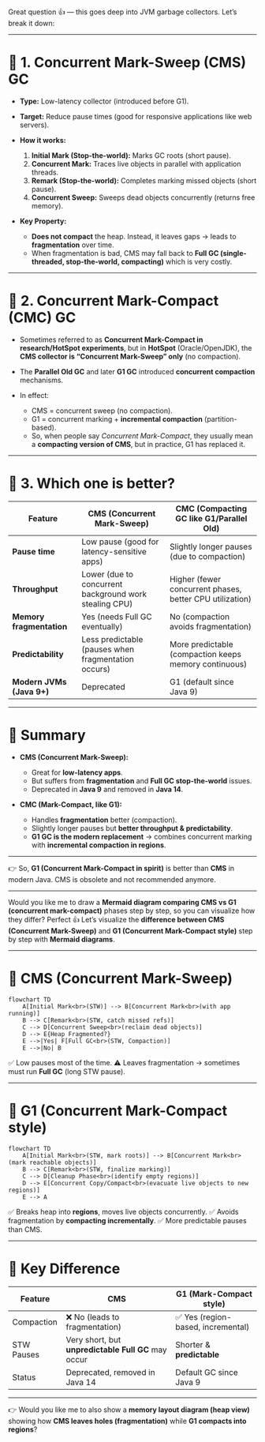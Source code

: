 Great question 👍 — this goes deep into JVM garbage collectors. Let’s break it down:

---

# 🔹 1. Concurrent Mark-Sweep (CMS) GC

* **Type:** Low-latency collector (introduced before G1).

* **Target:** Reduce pause times (good for responsive applications like web servers).

* **How it works:**

  1. **Initial Mark (Stop-the-world):** Marks GC roots (short pause).
  2. **Concurrent Mark:** Traces live objects in parallel with application threads.
  3. **Remark (Stop-the-world):** Completes marking missed objects (short pause).
  4. **Concurrent Sweep:** Sweeps dead objects concurrently (returns free memory).

* **Key Property:**

  * **Does not compact** the heap. Instead, it leaves gaps → leads to **fragmentation** over time.
  * When fragmentation is bad, CMS may fall back to **Full GC (single-threaded, stop-the-world, compacting)** which is very costly.

---

# 🔹 2. Concurrent Mark-Compact (CMC) GC

* Sometimes referred to as **Concurrent Mark-Compact in research/HotSpot experiments**, but in **HotSpot** (Oracle/OpenJDK), the **CMS collector is “Concurrent Mark-Sweep” only** (no compaction).
* The **Parallel Old GC** and later **G1 GC** introduced **concurrent compaction** mechanisms.
* In effect:

  * CMS = concurrent sweep (no compaction).
  * G1 = concurrent marking + **incremental compaction** (partition-based).
  * So, when people say *Concurrent Mark-Compact*, they usually mean a **compacting version of CMS**, but in practice, G1 has replaced it.

---

# 🔹 3. Which one is better?

| Feature                   | CMS (Concurrent Mark-Sweep)                            | CMC (Compacting GC like G1/Parallel Old)                 |
| ------------------------- | ------------------------------------------------------ | -------------------------------------------------------- |
| **Pause time**            | Low pause (good for latency-sensitive apps)            | Slightly longer pauses (due to compaction)               |
| **Throughput**            | Lower (due to concurrent background work stealing CPU) | Higher (fewer concurrent phases, better CPU utilization) |
| **Memory fragmentation**  | Yes (needs Full GC eventually)                         | No (compaction avoids fragmentation)                     |
| **Predictability**        | Less predictable (pauses when fragmentation occurs)    | More predictable (compaction keeps memory continuous)    |
| **Modern JVMs (Java 9+)** | Deprecated                                             | G1 (default since Java 9)                                |

---

# 🔑 Summary

* **CMS (Concurrent Mark-Sweep):**

  * Great for **low-latency apps**.
  * But suffers from **fragmentation** and **Full GC stop-the-world** issues.
  * Deprecated in **Java 9** and removed in **Java 14**.

* **CMC (Mark-Compact, like G1):**

  * Handles **fragmentation** better (compaction).
  * Slightly longer pauses but **better throughput & predictability**.
  * **G1 GC is the modern replacement** → combines concurrent marking with **incremental compaction in regions**.

---

👉 So, **G1 (Concurrent Mark-Compact in spirit)** is better than **CMS** in modern Java.
CMS is obsolete and not recommended anymore.

---

Would you like me to draw a **Mermaid diagram comparing CMS vs G1 (concurrent mark-compact)** phases step by step, so you can visualize how they differ?
Perfect 👍 Let’s visualize the **difference between CMS (Concurrent Mark-Sweep)** and **G1 (Concurrent Mark-Compact style)** step by step with **Mermaid diagrams**.

---

# 🔹 CMS (Concurrent Mark-Sweep)

```mermaid
flowchart TD
    A[Initial Mark<br>(STW)] --> B[Concurrent Mark<br>(with app running)]
    B --> C[Remark<br>(STW, catch missed refs)]
    C --> D[Concurrent Sweep<br>(reclaim dead objects)]
    D --> E{Heap Fragmented?}
    E -->|Yes| F[Full GC<br>(STW, Compaction)]
    E -->|No| B
```

✅ Low pauses most of the time.
⚠️ Leaves fragmentation → sometimes must run **Full GC** (long STW pause).

---

# 🔹 G1 (Concurrent Mark-Compact style)

```mermaid
flowchart TD
    A[Initial Mark<br>(STW, mark roots)] --> B[Concurrent Mark<br>(mark reachable objects)]
    B --> C[Remark<br>(STW, finalize marking)]
    C --> D[Cleanup Phase<br>(identify empty regions)]
    D --> E[Concurrent Copy/Compact<br>(evacuate live objects to new regions)]
    E --> A
```

✅ Breaks heap into **regions**, moves live objects concurrently.
✅ Avoids fragmentation by **compacting incrementally**.
✅ More predictable pauses than CMS.

---

# 🔑 Key Difference

| Feature    | CMS                                                 | G1 (Mark-Compact style)           |
| ---------- | --------------------------------------------------- | --------------------------------- |
| Compaction | ❌ No (leads to fragmentation)                       | ✅ Yes (region-based, incremental) |
| STW Pauses | Very short, but **unpredictable Full GC** may occur | Shorter & **predictable**         |
| Status     | Deprecated, removed in Java 14                      | Default GC since Java 9           |

---

👉 Would you like me to also show a **memory layout diagram (heap view)** showing how **CMS leaves holes (fragmentation)** while **G1 compacts into regions**?
